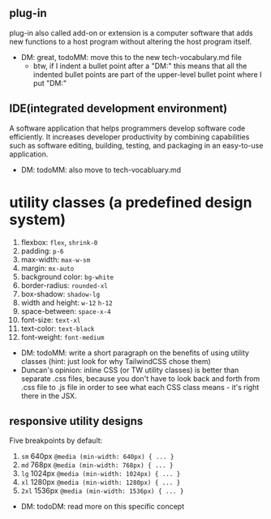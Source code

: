 ## plug-in
plug-in also called add-on or extension is a computer software that adds new functions to a host program without altering the host program itself.
* DM: great, todoMM: move this to the new tech-vocabulary.md file
  * btw, if I indent a bullet point after a "DM:" this means that all the indented bullet points are part of the upper-level bullet point where I put "DM:"

## IDE(integrated development environment)

A software application that helps programmers develop software code efficiently. It increases developer productivity by combining capabilities such as software editing, building, testing, and packaging in an easy-to-use application.
* DM: todoMM: also move to tech-vocabluary.md

# utility classes (a predefined design system)

1. flexbox: `flex`, `shrink-0`
2. padding: `p-6`
3. max-width: `max-w-sm`
4. margin: `mx-auto`
5. background color: `bg-white`
6. border-radius: `rounded-xl`
7. box-shadow: `shadow-lg`
8. width and height: `w-12` `h-12`
9. space-between: `space-x-4`
10. font-size: `text-xl`
11. text-color: `text-black`
12. font-weight: `font-medium`

* DM: todoMM: write a short paragraph on the benefits of using utility classes (hint: just look for why TailwindCSS chose them)
* Duncan's opinion: inline CSS (or TW utility classes) is better than separate .css files, because you don't have to look back and forth from .css file to .js file in order to see what each CSS class means - it's right there in the JSX. 

## responsive utility designs
Five breakpoints by default:
1. `sm`	640px	`@media (min-width: 640px) { ... }`
2. `md`	768px	`@media (min-width: 768px) { ... }`
3. `lg`	1024px	`@media (min-width: 1024px) { ... }`
4. `xl`	1280px	`@media (min-width: 1280px) { ... }`
5. `2xl`	1536px	`@media (min-width: 1536px) { ... }`
* DM: todoDM: read more on this specific concept


